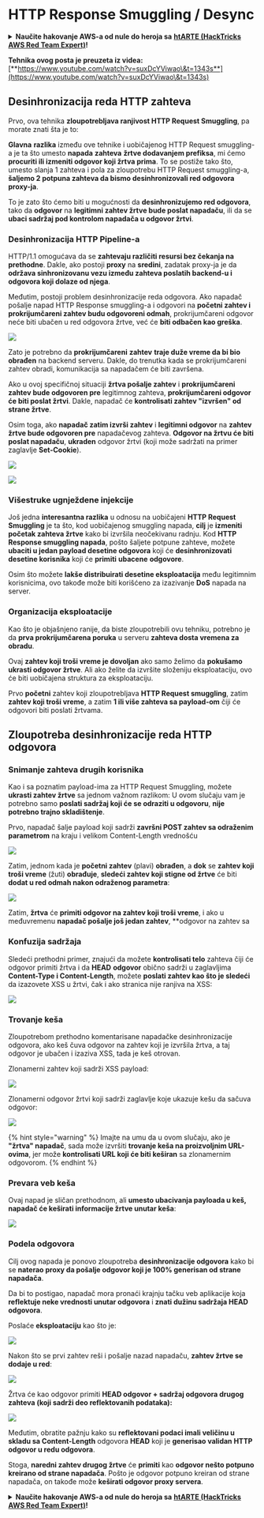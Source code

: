 # HTTP Response Smuggling / Desync

<details>

<summary><strong>Naučite hakovanje AWS-a od nule do heroja sa</strong> <a href="https://training.hacktricks.xyz/courses/arte"><strong>htARTE (HackTricks AWS Red Team Expert)</strong></a><strong>!</strong></summary>

Drugi načini podrške HackTricks-u:

* Ako želite da vidite **vašu kompaniju reklamiranu u HackTricks-u** ili **preuzmete HackTricks u PDF formatu** proverite [**SUBSCRIPTION PLANS**](https://github.com/sponsors/carlospolop)!
* Nabavite [**zvanični PEASS & HackTricks swag**](https://peass.creator-spring.com)
* Otkrijte [**The PEASS Family**](https://opensea.io/collection/the-peass-family), našu kolekciju ekskluzivnih [**NFT-ova**](https://opensea.io/collection/the-peass-family)
* **Pridružite se** 💬 [**Discord grupi**](https://discord.gg/hRep4RUj7f) ili [**telegram grupi**](https://t.me/peass) ili nas **pratite** na **Twitter-u** 🐦 [**@carlospolopm**](https://twitter.com/hacktricks\_live)**.**
* **Podelite svoje hakovanje trikove slanjem PR-ova na** [**HackTricks**](https://github.com/carlospolop/hacktricks) i [**HackTricks Cloud**](https://github.com/carlospolop/hacktricks-cloud) github repozitorijume.

</details>

**Tehnika ovog posta je preuzeta iz videa:** [**https://www.youtube.com/watch?v=suxDcYViwao\&t=1343s**](https://www.youtube.com/watch?v=suxDcYViwao\&t=1343s)

## Desinhronizacija reda HTTP zahteva

Prvo, ova tehnika **zloupotrebljava ranjivost HTTP Request Smuggling**, pa morate znati šta je to:

**Glavna** **razlika** između ove tehnike i uobičajenog HTTP Request smuggling-a je ta što umesto **napada** **zahteva** **žrtve dodavanjem prefiksa**, mi ćemo **procuriti ili izmeniti odgovor koji žrtva prima**. To se postiže tako što, umesto slanja 1 zahteva i pola za zloupotrebu HTTP Request smuggling-a, **šaljemo 2 potpuna zahteva da bismo desinhronizovali red odgovora proxy-ja**.

To je zato što ćemo biti u mogućnosti da **desinhronizujemo red odgovora**, tako da **odgovor** na **legitimni zahtev žrtve bude poslat napadaču**, ili da se **ubaci sadržaj pod kontrolom napadača u odgovor žrtvi**.

### Desinhronizacija HTTP Pipeline-a

HTTP/1.1 omogućava da se **zahtevaju različiti resursi bez čekanja na prethodne**. Dakle, ako postoji **proxy** na **sredini**, zadatak proxy-ja je da **održava sinhronizovanu vezu između zahteva poslatih backend-u i odgovora koji dolaze od njega**.

Međutim, postoji problem desinhronizacije reda odgovora. Ako napadač pošalje napad HTTP Response smuggling-a i odgovori na **početni zahtev i prokrijumčareni zahtev budu odgovoreni odmah**, prokrijumčareni odgovor neće biti ubačen u red odgovora žrtve, već će **biti odbačen kao greška**.

![](<../.gitbook/assets/image (635) (1) (1) (1).png>)

Zato je potrebno da **prokrijumčareni** **zahtev** **traje duže vreme da bi bio obrađen** na backend serveru. Dakle, do trenutka kada se prokrijumčareni zahtev obradi, komunikacija sa napadačem će biti završena.

Ako u ovoj specifičnoj situaciji **žrtva pošalje zahtev** i **prokrijumčareni zahtev bude odgovoren pre** legitimnog zahteva, **prokrijumčareni odgovor će biti poslat žrtvi**. Dakle, napadač će **kontrolisati zahtev "izvršen" od strane žrtve**.

Osim toga, ako **napadač zatim izvrši zahtev** i **legitimni odgovor** na **zahtev žrtve bude odgovoren pre** napadačevog zahteva. **Odgovor na žrtvu će biti poslat napadaču**, **ukraden** odgovor žrtvi (koji može sadržati na primer zaglavlje **Set-Cookie**).

![](<../.gitbook/assets/image (658) (1).png>)

![](<../.gitbook/assets/image (655) (1) (1) (1).png>)

### Višestruke ugnježdene injekcije

Još jedna **interesantna razlika** u odnosu na uobičajeni **HTTP Request Smuggling** je ta što, kod uobičajenog smuggling napada, **cilj** je **izmeniti početak zahteva žrtve** kako bi izvršila neočekivanu radnju. Kod **HTTP Response smuggling napada**, pošto šaljete potpune zahteve, možete **ubaciti u jedan payload desetine odgovora** koji će **desinhronizovati desetine korisnika** koji će **primiti** **ubacene** **odgovore**.

Osim što možete **lakše distribuirati desetine eksploatacija** među legitimnim korisnicima, ovo takođe može biti korišćeno za izazivanje **DoS** napada na server.

### Organizacija eksploatacije

Kao što je objašnjeno ranije, da biste zloupotrebili ovu tehniku, potrebno je da **prva prokrijumčarena poruka** u serveru **zahteva dosta vremena za obradu**.

Ovaj **zahtev koji troši vreme je dovoljan** ako samo želimo da **pokušamo ukrasti odgovor žrtve**. Ali ako želite da izvršite složeniju eksploataciju, ovo će biti uobičajena struktura za eksploataciju.

Prvo **početni** zahtev koji zloupotrebljava **HTTP Request smuggling**, zatim **zahtev koji troši vreme**, a zatim **1 ili više zahteva sa payload-om** čiji će odgovori biti poslati žrtvama.

## Zloupotreba desinhronizacije reda HTTP odgovora

### Snimanje zahteva drugih korisnika <a href="#capturing-other-users-requests" id="capturing-other-users-requests"></a>

Kao i sa poznatim payload-ima za HTTP Request Smuggling, možete **ukrasti zahtev žrtve** sa jednom važnom razlikom: U ovom slučaju vam je potrebno samo **poslati sadržaj koji će se odraziti u odgovoru**, **nije potrebno trajno skladištenje**.

Prvo, napadač šalje payload koji sadrži **završni POST zahtev sa odraženim parametrom** na kraju i velikom Content-Length vrednošću

![](<../.gitbook/assets/image (625).png>)

Zatim, jednom kada je **početni zahtev** (plavi) **obrađen**, a **dok** se **zahtev koji troši vreme** (žuti) **obrađuje**, **sledeći zahtev koji stigne od žrtve** će biti **dodat u red odmah nakon odraženog parametra**:

![](<../.gitbook/assets/image (634) (1).png>)

Zatim, **žrtva** će **primiti odgovor na zahtev koji troši vreme**, i ako u međuvremenu **napadač pošalje još jedan zahtev**, \*\*odgovor na zahtev sa

### Konfuzija sadržaja

Sledeći prethodni primer, znajući da možete **kontrolisati telo** zahteva čiji će odgovor primiti žrtva i da **HEAD** **odgovor** obično sadrži u zaglavljima **Content-Type i Content-Length**, možete **poslati zahtev kao što je sledeći** da izazovete XSS u žrtvi, čak i ako stranica nije ranjiva na XSS:

![](<../.gitbook/assets/image (654) (1) (1) (1) (1).png>)

### Trovanje keša

Zloupotrebom prethodno komentarisane napadačke desinhronizacije odgovora, ako keš čuva odgovor na zahtev koji je izvršila žrtva, a taj odgovor je ubačen i izaziva XSS, tada je keš otrovan.

Zlonamerni zahtev koji sadrži XSS payload:

![](<../.gitbook/assets/image (644) (1).png>)

Zlonamerni odgovor žrtvi koji sadrži zaglavlje koje ukazuje kešu da sačuva odgovor:

![](<../.gitbook/assets/image (629) (1).png>)

{% hint style="warning" %}
Imajte na umu da u ovom slučaju, ako je **"žrtva" napadač**, sada može izvršiti **trovanje keša na proizvoljnim URL-ovima**, jer može **kontrolisati URL koji će biti keširan** sa zlonamernim odgovorom.
{% endhint %}

### Prevara veb keša

Ovaj napad je sličan prethodnom, ali **umesto ubacivanja payloada u keš, napadač će keširati informacije žrtve unutar keša**:

![](<../.gitbook/assets/image (643) (1) (1).png>)

### Podela odgovora

Cilj ovog napada je ponovo zloupotreba **desinhronizacije odgovora** kako bi se **naterao proxy da pošalje odgovor koji je 100% generisan od strane napadača**.

Da bi to postigao, napadač mora pronaći krajnju tačku veb aplikacije koja **reflektuje neke vrednosti unutar odgovora** i **znati dužinu sadržaja HEAD odgovora**.

Poslaće **eksploataciju** kao što je:

![](<../.gitbook/assets/image (649) (1) (1) (1).png>)

Nakon što se prvi zahtev reši i pošalje nazad napadaču, **zahtev žrtve se dodaje u red**:

![](<../.gitbook/assets/image (661) (1) (1) (1).png>)

Žrtva će kao odgovor primiti **HEAD odgovor + sadržaj odgovora drugog zahteva (koji sadrži deo reflektovanih podataka):**

![](<../.gitbook/assets/image (633) (1).png>)

Međutim, obratite pažnju kako su **reflektovani podaci imali veličinu u skladu sa Content-Length** odgovora **HEAD** koji je **generisao validan HTTP odgovor u redu odgovora**.

Stoga, **naredni zahtev drugog žrtve** će **primiti** kao **odgovor nešto potpuno kreirano od strane napadača**. Pošto je odgovor potpuno kreiran od strane napadača, on takođe može **keširati odgovor proxy servera**.

<details>

<summary><strong>Naučite hakovanje AWS-a od nule do heroja sa</strong> <a href="https://training.hacktricks.xyz/courses/arte"><strong>htARTE (HackTricks AWS Red Team Expert)</strong></a><strong>!</strong></summary>

Drugi načini podrške HackTricks-u:

* Ako želite da vidite **oglašavanje vaše kompanije u HackTricks-u** ili **preuzmete HackTricks u PDF formatu**, proverite [**SUBSCRIPTION PLANS**](https://github.com/sponsors/carlospolop)!
* Nabavite [**zvanični PEASS & HackTricks swag**](https://peass.creator-spring.com)
* Otkrijte [**The PEASS Family**](https://opensea.io/collection/the-peass-family), našu kolekciju ekskluzivnih [**NFT-ova**](https://opensea.io/collection/the-peass-family)
* **Pridružite se** 💬 [**Discord grupi**](https://discord.gg/hRep4RUj7f) ili [**telegram grupi**](https://t.me/peass) ili nas **pratite** na **Twitter-u** 🐦 [**@carlospolopm**](https://twitter.com/hacktricks\_live)**.**
* **Podelite svoje hakovanje trikove slanjem PR-ova na** [**HackTricks**](https://github.com/carlospolop/hacktricks) i [**HackTricks Cloud**](https://github.com/carlospolop/hacktricks-cloud) github repozitorijume.

</details>
